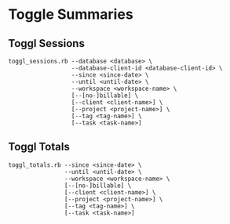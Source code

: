 # Toggle Summaries

## Toggl Sessions

    toggl_sessions.rb --database <database> \
                      --database-client-id <database-client-id> \
                      --since <since-date> \
                      --until <until-date> \
                      --workspace <workspace-name> \
                      [--[no-]billable] \
                      [--client <client-name>] \
                      [--project <project-name>] \
                      [--tag <tag-name>] \
                      [--task <task-name>]

## Toggl Totals

    toggl_totals.rb --since <since-date> \
                    --until <until-date> \
                    --workspace <workspace-name> \
                    [--[no-]billable] \
                    [--client <client-name>] \
                    [--project <project-name>] \
                    [--tag <tag-name>] \
                    [--task <task-name>]
